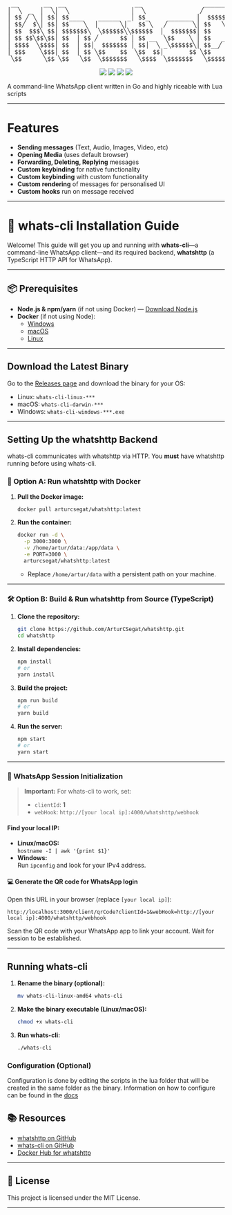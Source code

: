 <p align="center">
<pre>
 __       __  __                   __                 ______   __  __ 
│  ╲  _  │  ╲│  ╲                 │  ╲               ╱      ╲ │  ╲│  ╲
│ $$ ╱ ╲ │ $$│ $$____    ______  _│ $$_     _______ │  $$$$$$╲│ $$ ╲$$
│ $$╱  $╲│ $$│ $$    ╲  │      ╲│   $$ ╲   ╱       ╲│ $$   ╲$$│ $$│  ╲
│ $$  $$$╲ $$│ $$$$$$$╲  ╲$$$$$$╲╲$$$$$$  │  $$$$$$$│ $$      │ $$│ $$
│ $$ $$╲$$╲$$│ $$  │ $$ ╱      $$ │ $$ __  ╲$$    ╲ │ $$   __ │ $$│ $$
│ $$$$  ╲$$$$│ $$  │ $$│  $$$$$$$ │ $$│  ╲ _╲$$$$$$╲│ $$__╱  ╲│ $$│ $$
│ $$$    ╲$$$│ $$  │ $$ ╲$$    $$  ╲$$  $$│       $$ ╲$$    $$│ $$│ $$
 ╲$$      ╲$$ ╲$$   ╲$$  ╲$$$$$$$   ╲$$$$  ╲$$$$$$$   ╲$$$$$$  ╲$$ ╲$$
</pre>
</p>

<p align="center">
  <img src="https://img.shields.io/badge/Go-frontend-blue?logo=go" />
  <img src="https://img.shields.io/badge/Lua-scripting-lightgrey?logo=lua" />
  <img src="https://img.shields.io/badge/TypeScript-backend-blue?logo=typescript" />
  <img src="https://img.shields.io/badge/Docker-backend-blue?logo=docker" />
</p>

A command-line WhatsApp client written in Go and highly riceable with Lua scripts

---

# Features

- **Sending messages** (Text, Audio, Images, Video, etc)
- **Opening Media** (uses default browser)
- **Forwarding, Deleting, Replying** messages
- **Custom keybinding** for native functionality 
- **Custom keybinding** with custom functionality 
- **Custom rendering** of messages for personalised UI
- **Custom hooks** run on message received 

---

# 🚀 whats-cli Installation Guide

Welcome! This guide will get you up and running with **whats-cli**—a command-line WhatsApp client—and its required backend, **whatshttp** (a TypeScript HTTP API for WhatsApp).

---

## 📦 Prerequisites

- **Node.js & npm/yarn** (if not using Docker) — [Download Node.js](https://nodejs.org/)
- **Docker** (if not using Node):  
  - [Windows](https://docs.docker.com/windows/started)
  - [macOS](https://docs.docker.com/mac/started/)
  - [Linux](https://docs.docker.com/linux/started/)

---

## Download the Latest Binary

Go to the [Releases page](https://github.com/ArturCSegat/whats-cli/releases/latest) and download the binary for your OS:

- Linux: `whats-cli-linux-***`
- macOS: `whats-cli-darwin-***`
- Windows: `whats-cli-windows-***.exe`

---

## Setting Up the whatshttp Backend

whats-cli communicates with whatshttp via HTTP. You **must** have whatshttp running before using whats-cli.

### 🐳 Option A: Run whatshttp with Docker

1. **Pull the Docker image:**
   ```bash
   docker pull arturcsegat/whatshttp:latest
   ```

2. **Run the container:**
   ```bash
   docker run -d \
     -p 3000:3000 \
     -v /home/artur/data:/app/data \
     -e PORT=3000 \
     arturcsegat/whatshttp:latest
   ```
   - Replace `/home/artur/data` with a persistent path on your machine.

---

### 🛠️ Option B: Build & Run whatshttp from Source (TypeScript)

1. **Clone the repository:**
   ```bash
   git clone https://github.com/ArturCSegat/whatshttp.git
   cd whatshttp
   ```

2. **Install dependencies:**
   ```bash
   npm install
   # or
   yarn install
   ```

3. **Build the project:**  
   ```bash
   npm run build
   # or
   yarn build
   ```

4. **Run the server:**
     ```bash
     npm start
     # or
     yarn start
     ```
---

### 🔑 WhatsApp Session Initialization

> **Important:** For whats-cli to work, set:  
> - `clientId`: **1**  
> - `webHook`: `http://[your local ip]:4000/whatshttp/webhook`

#### Find your local IP:

- **Linux/macOS:**  
  `hostname -I | awk '{print $1}'`
- **Windows:**  
  Run `ipconfig` and look for your IPv4 address.

#### 💻 Generate the QR code for WhatsApp login

Open this URL in your browser (replace `[your local ip]`):

```
http://localhost:3000/client/qrCode?clientId=1&webHook=http://[your local ip]:4000/whatshttp/webhook
```

Scan the QR code with your WhatsApp app to link your account. Wait for session to be established.

---

## Running whats-cli

1. **Rename the binary (optional):**
   ```bash
   mv whats-cli-linux-amd64 whats-cli
   ```

2. **Make the binary executable (Linux/macOS):**
   ```bash
   chmod +x whats-cli
   ```

3. **Run whats-cli:**
   ```bash
   ./whats-cli
   ```

### Configuration (Optional)

Configuration is done by editing the scripts in the lua folder that will be created in the same folder as the binary. Information on how to configure can be found in the [docs](https://github.com/ArturCSegat/whats-cli/tree/master/docs/configuration)

## 📚 Resources

- [whatshttp on GitHub](https://github.com/ArturCSegat/whatshttp)
- [whats-cli on GitHub](https://github.com/ArturCSegat/whats-cli)
- [Docker Hub for whatshttp](https://hub.docker.com/r/arturcsegat/whatshttp)

---

## 📄 License

This project is licensed under the MIT License.

---
